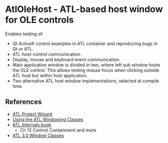 # AtlOleHost - ATL-based host window for OLE controls

Enables testing of:
- Qt ActiveX control examples in ATL container and reproducing bugs in Qt or ATL.
- ATL host-control communication.
- Display, mouse and keyboard event communication.
- Main application window is divided in two, where left sub window hosts the OLE control. This allows testing mouse focus when clicking outside ATL host but within host application.
- Two alternative ATL host window implementations, selected at compile time.

## References
- [ATL Project Wizard](https://learn.microsoft.com/en-us/cpp/atl/reference/atl-project-wizard)
- [Using the ATL Windowing Classes](https://www.codeguru.com/cpp/com-tech/atl/article.php/c3605/Using-the-ATL-Windowing-Classes.htm)
- [ATL Internals book](http://www.369o.com/data/books/atl/index.html)
  - Ch 12 Control Containment and more
- [ATL 3.0 Window Classes](https://learn.microsoft.com/en-us/previous-versions/visualstudio/visual-studio-6.0/aa260759(v=vs.60))
